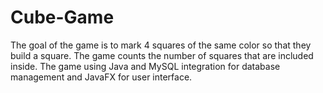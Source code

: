 # Cube-Game
The goal of the game is to mark 4 squares of the same color so that they build a square. The game counts the number of squares that are included inside.
The game using Java and MySQL integration for database management and JavaFX for user interface.
